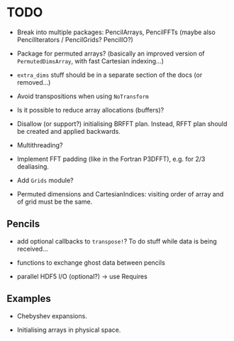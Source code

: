 # TODO

- Break into multiple packages: PencilArrays, PencilFFTs (maybe also
  PencilIterators / PencilGrids? PencilIO?)

- Package for permuted arrays? (basically an improved version of
  `PermutedDimsArray`, with fast Cartesian indexing...)

- `extra_dims` stuff should be in a separate section of the docs (or
  removed...)

- Avoid transpositions when using `NoTransform`

- Is it possible to reduce array allocations (buffers)?

- Disallow (or support?) initialising BRFFT plan. Instead, RFFT plan should be
  created and applied backwards.

- Multithreading?

- Implement FFT padding (like in the Fortran P3DFFT), e.g. for 2/3 dealiasing.

- Add `Grids` module?

- Permuted dimensions and CartesianIndices: visiting order of array and of grid
  must be the same.

## Pencils

- add optional callbacks to `transpose!`? To do stuff while data is being received...

- functions to exchange ghost data between pencils

- parallel HDF5 I/O (optional?) -> use Requires

## Examples

- Chebyshev expansions.

- Initialising arrays in physical space.
